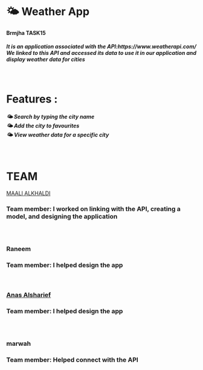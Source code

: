 # 🌤️ Weather App
 <h4>Brmjha TASK15 </h4>

<h5> It is an application associated with the API:https://www.weatherapi.com/ <br>
We linked to this API and accessed its data to use it in our application and display weather data for cities <h5>


<br>
  
# Features :
<h5>
🌤️ Search by typing the city name <br>
🌤️ Add the city to favourites <br>
🌤️ View weather data for a specific city

</h5>
<br>

#  TEAM 
<a href="https://github.com/3Maali" target="_blank">MAALI ALKHALDI </a>
<h3>Team member:
I worked on linking with the API, creating a model, and designing the application <br>
 <h3/>
<br> 

<h3>Raneem </h3>
<h3>Team member:
I helped design the app <br>
 <h3/>
<br> 

<a href="https://github.com/iivcoz" target="_blank">Anas Alsharief </a>
<h3>Team member:
I helped design the app <br>
 <h3/>
<br> 

<h3> marwah</h3>

<h3>Team member:
Helped connect with the API <br>

 <h3/>
<br> 

